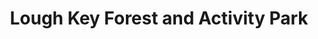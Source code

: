 ---
title: "Lough Key Forest and Activity Park"
address: "Lough Key Forest and Activity Park, Boyle, Co. Roscommon"
tel: "+353 (0)71 967 3122"
county: "Roscommon"
category: "Parks"
type: "Content"
lat: "53.976078033447266"
lng: "-8.304198265075684"
---
